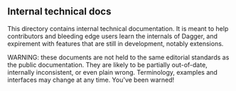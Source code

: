 ## Internal technical docs

This directory contains internal technical documentation. It is meant to help contributors and bleeding edge users learn the internals of Dagger, and expirement with features that are still in development, notably extensions.

WARNING: these documents are not held to the same editorial standards as the public documentation. They are likely to be partially out-of-date, internally inconsistent, or even plain wrong. Terminology, examples and interfaces may change at any time. You've been warned!

